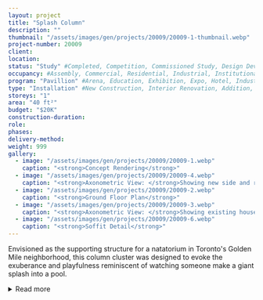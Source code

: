 ```yaml
---
layout: project 
title: "Splash Column"
description: ""
thumbnail: "/assets/images/gen/projects/20009/20009-1-thumbnail.webp"
project-number: 20009
client: 
location: 
status: "Study" #Completed, Competition, Commissioned Study, Design Development, Construction, Demolished, Study
occupancy: #Assembly, Commercial, Residential, Industrial, Institutional   
program: "Pavillion" #Arena, Education, Exhibition, Expo, Hotel, Industrial, Industry, Infrastructure, Landscape, Leisure, Library, Masterplan, Mixed Use, Museum/Gallery, Office, Parking, Pavillion, Publicspace, Religion, Research, Residential, Restaurant/Bar, Retail, Scenography, Services, Theatre
type: "Installation" #New Construction, Interior Renovation, Addition, Adaptive Reuse
storeys: "1"
area: "40 ft²"
budget: "$20K"
construction-duration: 
role: 
phases: 
delivery-method: 
weight: 999
gallery:
  - image: "/assets/images/gen/projects/20009/20009-1.webp"
    caption: "<strong>Concept Rendering</strong>"
  - image: "/assets/images/gen/projects/20009/20009-4.webp"
    caption: "<strong>Axonometric View: </strong>Showing new side and rear additions with flat roof and carport built around existing house."
  - image: "/assets/images/gen/projects/20009/20009-2.webp"
    caption: "<strong>Ground Floor Plan</strong>"
  - image: "/assets/images/gen/projects/20009/20009-3.webp"
    caption: "<strong>Axonometric View: </strong>Showing existing house with hip roof."
  - image: "/assets/images/gen/projects/20009/20009-6.webp"
    caption: "<strong>Soffit Detail</strong>"
---
```


Envisioned as the supporting structure for a natatorium in Toronto's Golden Mile neighborhood, this column cluster was designed to evoke the exuberance and playfulness reminiscent of watching someone make a giant splash into a pool. 

<details id="project-details">
  <summary onclick="this.style.display='none'">Read more</summary>
  At its core, the column takes shape as a cluster of modified round HSS sections filled with concrete. This unique configuration transforms the column's center into a versatile space, serving as a lightwell, an air duct, or a passage for essential building services. 
  <p><p>
  The construction's ingenuity extends to the floor and roof, employing a refined steel plate system (SPS). Characterized by thin yet robust steel members intricately arranged to form a grid-like slab, this design achieves expansive spans in all directions. The result is an architectural marvel that seamlessly balances structural integrity with an aesthetically pleasing and consistent profile, defining a harmonious marriage of form and function.
</details>